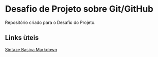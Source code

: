 # Desafio de Projeto sobre Git/GitHub
Repositório criado para o Desafio do Projeto.
## Links ùteis
[Sintaze Basica Markdown](https://www.markdownguide.org/basic-syntax/)
